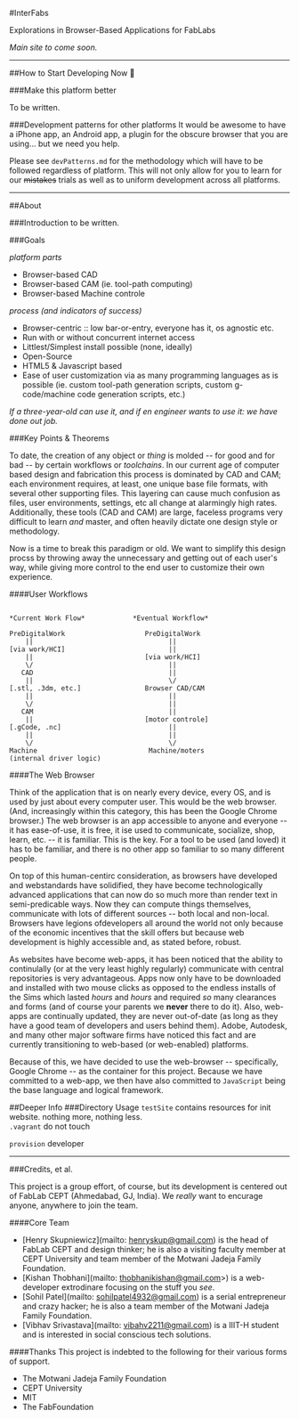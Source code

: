 #InterFabs

Explorations in Browser-Based Applications for FabLabs

*Main site to come soon.*

----

##How to Start Developing Now :space_invader:

###Make this platform better

To be written.

###Development patterns for other platforms
It would be awesome to have a iPhone app, an Android app, a plugin for the obscure browser that you are using... but we need you help.

Please see ```devPatterns.md``` for the methodology which will have to be followed regardless of platform.  This will not only allow for you to learn for our ~~mistakes~~ trials as well as to uniform development across all platforms.

----

##About

###Introduction
to be written.

###Goals

*platform parts*

- Browser-based CAD
- Browser-based CAM (ie. tool-path computing)
- Browser-based Machine controle

*process (and indicators of success)*

- Browser-centric :: low bar-or-entry, everyone has it, os agnostic etc.
- Run with or without concurrent internet access
- Littlest/Simplest install possible (none, ideally)
- Open-Source
- HTML5 & Javascript based
- Ease of user customization via as many programming languages as is possible (ie. custom tool-path generation scripts, custom g-code/machine code generation scripts, etc.)

*If a three-year-old can use it, and if en engineer wants to use it: we have done out job.*

###Key Points & Theorems

To date, the creation of any object or *thing* is molded -- for good and for bad -- by certain workflows or *toolchains*.  In our current age of computer based design and fabrication this process is dominated by CAD and CAM; each environment requires, at least, one unique base file formats, with several other supporting files.  This layering can cause much confusion as files, user environments, settings, etc all change at alarmingly high rates.  Additionally, these tools (CAD and CAM) are large, faceless programs very difficult to learn *and* master, and often heavily dictate one design style or methodology.

Now is a time to break this paradigm or old.  We want to simplify this design procss by throwing away the unnecessary and getting out of each user's way, while giving more control to the end user to customize their own experience.

####User Workflows

```

*Current Work Flow*            *Eventual Workflow*

PreDigitalWork                    PreDigitalWork
    ||                                  ||
[via work/HCI]                          ||
    ||                            [via work/HCI]
    \/                                  ||
   CAD                                  ||
    ||                                  \/
[.stl, .3dm, etc.]                Browser CAD/CAM
    ||                                  ||
    \/                                  ||
   CAM                                  ||
    ||                            [motor controle]
[.gCode, .nc]                           ||
    ||                                  ||
    \/                                  \/
Machine                            Machine/moters
(internal driver logic)
```
####The Web Browser

Think of the application that is on nearly every device, every OS, and is used by just about every computer user.  This would be the web browser.  (And, increasingly within this category, this has been the Google Chrome browser.)  The web browser is an app accessible to anyone and everyone -- it has ease-of-use, it is free, it ise used to communicate, socialize, shop, learn, etc. -- it is familiar.  This is the key.  For a tool to be used (and loved) it has to be familiar, and there is no other app so familiar to so many different people.

On top of this human-centirc consideration, as browsers have developed and webstandards have solidified, they have become technologically advanced applications that can now do so much more than render text in semi-predicable ways.  Now they can compute things themselves, communicate with lots of different sources -- both local and non-local.  Browsers have legions ofdevelopers all around the world not only because of the economic incentives that the skill offers but because web development is highly accessible and, as stated before, robust.

As websites have become web-apps, it has been noticed that the ability to continulally (or at the very least highly regularly) communicate with central repositories is very advantageous.  Apps now only have to be downloaded and installed with two mouse clicks as opposed to the endless installs of the Sims which lasted *hours* and *hours* and required *so* many clearances and forms (and of course your parents we **never** there to do it). Also, web-apps are continually updated, they are never out-of-date (as long as they have a good team of developers and users behind them).  Adobe, Autodesk, and many other major software firms have noticed this fact and are currently transitioning to web-based (or web-enabled) platforms.

Because of this, we have decided to use the web-browser -- specifically, Google Chrome -- as the container for this project.  Because we have committed to a web-app, we then have also committed to ```JavaScript``` being the base language and logical framework.

##Deeper Info
###Directory Usage
```testSite``` contains resources for init website.  nothing more, nothing less.  
```.vagrant``` do not touch

```provision``` developer 

----

###Credits, et al.

This project is a group effort, of course, but its development is centered out of FabLab CEPT (Ahmedabad, GJ, India).  We *really* want to encurage anyone, anywhere to join the team.

####Core Team

- [Henry Skupniewicz](mailto: henryskup@gmail.com) is the head of FabLab CEPT and design thinker; he is also a visiting faculty member at CEPT University and team member of the Motwani Jadeja Family Foundation.
- [Kishan Thobhani](mailto: thobhanikishan@gmail.com>) is a web-developer extrodinare focusing on the stuff you *see*.
- [Sohil Patel](mailto: sohilpatel4932@gmail.com) is a serial entrepreneur and crazy hacker; he is also a team member of the Motwani Jadeja Family Foundation.
- [Vibhav Srivastava](mailto: vibahv2211@gmail.com) is a IIIT-H student and is interested in social conscious tech solutions.

####Thanks
This project is indebted to the following for their various forms of support.
- The Motwani Jadeja Family Foundation
- CEPT University
- MIT
- The FabFoundation
